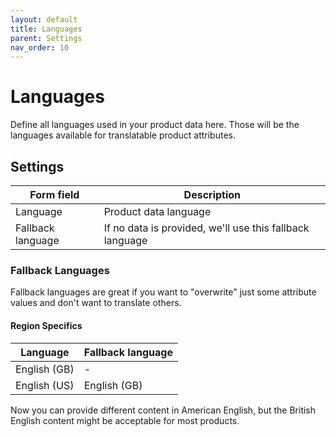 ```yaml
---
layout: default
title: Languages
parent: Settings
nav_order: 10
---
```


# Languages

Define all languages used in your product data here. Those will be the languages available for translatable product attributes.

## Settings

|Form field |Description |
--- | ---
|Language |Product data language 
|Fallback language |If no data is provided, we'll use this fallback language

### Fallback Languages
Fallback languages are great if you want to "overwrite" just some attribute values and don't want to translate others.

#### Region Specifics

|Language |Fallback language |
--- | ---
|English (GB) | -
|English (US) | English (GB)

Now you can provide different content in American English, but the British English content might be acceptable for most products.

